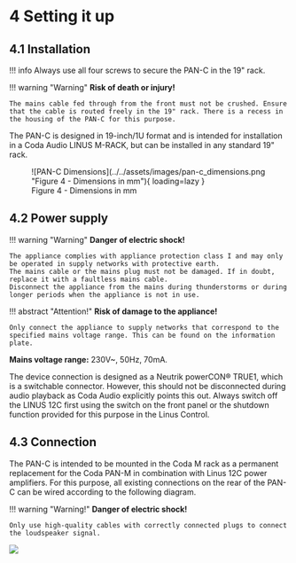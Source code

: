# 4 Setting it up

## 4.1 Installation

!!! info
    Always use all four screws to secure the PAN-C in the 19" rack.

!!! warning "Warning"
    **Risk of death or injury!**

    The mains cable fed through from the front must not be crushed. Ensure that the cable is routed freely in the 19" rack. There is a recess in the housing of the PAN-C for this purpose.


The PAN-C is designed in 19-inch/1U format and is intended for installation in a Coda Audio LINUS M-RACK, but can be installed in any standard 19" rack.



<figure markdown="span">
  ![PAN-C Dimensions](../../assets/images/pan-c_dimensions.png "Figure 4 - Dimensions in mm"){ loading=lazy }
  <figcaption>Figure 4 - Dimensions in mm</figcaption>
</figure>

## 4.2 Power supply
!!! warning "Warning"
    **Danger of electric shock!**
    
    The appliance complies with appliance protection class I and may only be operated in supply networks with protective earth.
    The mains cable or the mains plug must not be damaged. If in doubt, replace it with a faultless mains cable.
    Disconnect the appliance from the mains during thunderstorms or during longer periods when the appliance is not in use.

!!! abstract "Attention!"
    **Risk of damage to the appliance!**

    Only connect the appliance to supply networks that correspond to the specified mains voltage range. This can be found on the information plate.

**Mains voltage range:**
230V~, 50Hz, 70mA.


The device connection is designed as a Neutrik powerCON® TRUE1, which is a switchable connector. However, this should not be disconnected during audio playback as Coda Audio explicitly points this out. Always switch off the LINUS 12C first using the switch on the front panel or the shutdown function provided for this purpose in the Linus Control.


## 4.3 Connection
The PAN-C is intended to be mounted in the Coda M rack as a permanent replacement for the Coda PAN-M in combination with Linus 12C power amplifiers. For this purpose, all existing connections on the rear of the PAN-C can be wired according to the following diagram.

!!! warning "Warning!"
    **Danger of electric shock!**

    Only use high-quality cables with correctly connected plugs to connect the loudspeaker signal.


![](../../assets/images/Signalflow-Connections.drawio.png)